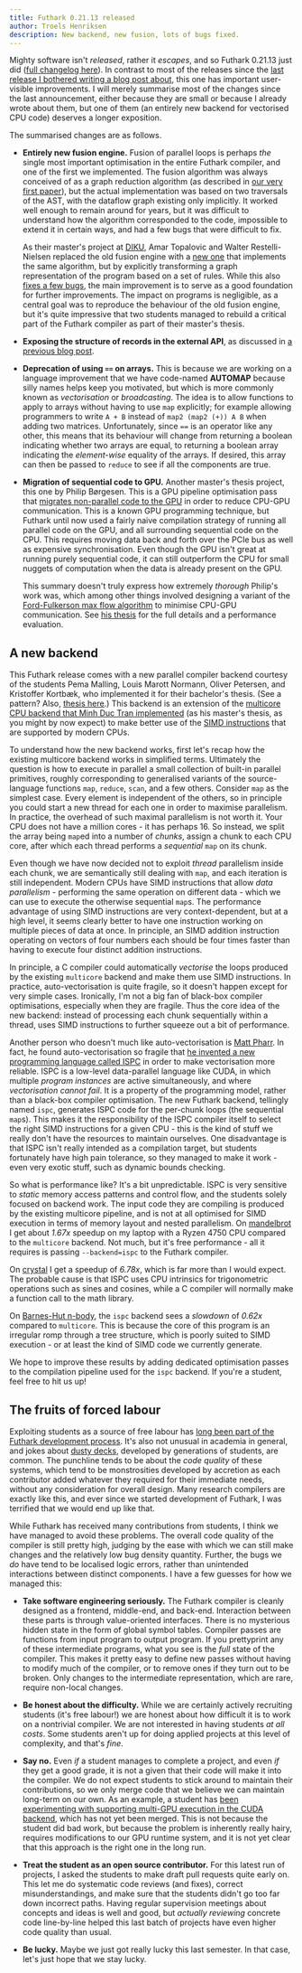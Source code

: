 ```yaml
---
title: Futhark 0.21.13 released
author: Troels Henriksen
description: New backend, new fusion, lots of bugs fixed.
---
```


Mighty software isn't *released*, rather it *escapes*, and so Futhark
0.21.13 just did ([full changelog
here](https://github.com/diku-dk/futhark/releases/tag/v0.21.13)).  In
contrast to most of the releases since the [last release I bothered
writing a blog post about](2022-04-15-futhark-0.21.9-released.html),
this one has important user-visible improvements.  I will merely
summarise most of the changes since the last announcement, either
because they are small or because I already wrote about them, but one
of them (an entirely new backend for vectorised CPU code) deserves a
longer exposition.

The summarised changes are as follows.

* **Entirely new fusion engine.**  Fusion of parallel loops is perhaps
  *the* single most important optimisation in the entire Futhark
  compiler, and one of the first we implemented.  The fusion algorithm
  was always conceived of as a graph reduction algorithm (as described
  in [our very first paper](../publications/fhpc13.pdf)), but the
  actual implementation was based on two traversals of the AST, with
  the dataflow graph existing only implicitly.  It worked well enough
  to remain around for years, but it was difficult to understand how
  the algorithm corresponded to the code, impossible to extend it in
  certain ways, and had a few bugs that were difficult to fix.

  As their master's project at [DIKU](https://diku.dk), Amar Topalovic
  and Walter Restelli-Nielsen replaced the old fusion engine with a
  [new one](https://github.com/diku-dk/futhark/pull/1670) that
  implements the same algorithm, but by explicitly transforming a
  graph representation of the program based on a set of rules.  While
  this also [fixes a few
  bugs](https://github.com/diku-dk/futhark/issues/953), the main
  improvement is to serve as a good foundation for further
  improvements.  The impact on programs is negligible, as a central
  goal was to reproduce the behaviour of the old fusion engine, but
  it's quite impressive that two students managed to rebuild a
  critical part of the Futhark compiler as part of their master's
  thesis.

* **Exposing the structure of records in the external API**, as
  discussed in [a previous blog
  post](2022-07-01-how-futhark-talks-to-its-friends.html).

* **Deprecation of using `==` on arrays.**  This is because we are
  working on a language improvement that we have code-named **AUTOMAP**
  because silly names helps keep you motivated, but which is more
  commonly known as *vectorisation* or *broadcasting*.  The idea is to
  allow functions to apply to arrays without having to use `map`
  explicitly; for example allowing programmers to write `A + B`
  instead of `map2 (map2 (+)) A B` when adding two matrices.
  Unfortunately, since `==` is an operator like any other, this means
  that its behaviour will change from returning a boolean indicating
  whether two arrays are equal, to returning a boolean array
  indicating the *element-wise* equality of the arrays.  If desired,
  this array can then be passed to `reduce` to see if all the
  components are true.

* **Migration of sequential code to GPU.**  Another master's thesis
  project, this one by Philip Børgesen.  This is a GPU pipeline
  optimisation pass that [migrates non-parallel code to the
  GPU](https://github.com/diku-dk/futhark/issues/1045) in order to
  reduce CPU-GPU communication.  This is a known GPU programming
  technique, but Futhark until now used a fairly naive compilation
  strategy of running all parallel code on the GPU, and all
  surrounding sequential code on the CPU.  This requires moving data
  back and forth over the PCIe bus as well as expensive
  synchronisation.  Even though the GPU isn't great at running purely
  sequential code, it can still outperform the CPU for small nuggets
  of computation when the data is already present on the GPU.

  This summary doesn't truly express how extremely *thorough* Philip's
  work was, which among other things involved designing a variant of
  the [Ford-Fulkerson max flow
  algorithm](https://en.wikipedia.org/wiki/Ford%E2%80%93Fulkerson_algorithm)
  to minimise CPU-GPU communication.  See [his
  thesis](../student-projects/philip-børgesen-msc-thesis.pdf) for the
  full details and a performance evaluation.

## A new backend

This Futhark release comes with a new parallel compiler backend
courtesy of the students Pema Malling, Louis Marott Normann, Oliver
Petersen, and Kristoffer Kortbæk, who implemented it for their
bachelor's thesis.  (See a pattern?  Also, [thesis
here](../student-projects/ispc-bsc-thesis.pdf).)  This backend is an
extension of the [multicore CPU backend that Minh Duc Tran
implemented](2020-10-08-futhark-0.18.1-released.html#new-backend) (as
his master's thesis, as you might by now expect) to make better use of
the [SIMD
instructions](https://en.wikipedia.org/wiki/Single_instruction,_multiple_data)
that are supported by modern CPUs.

To understand how the new backend works, first let's recap how the
existing multicore backend works in simplified terms.  Ultimately the
question is how to execute in parallel a small collection of built-in
parallel primitives, roughly corresponding to generalised variants of
the source-language functions `map`, `reduce`, `scan`, and a few
others.  Consider `map` as the simplest case.  Every element is
independent of the others, so in principle you could start a new
thread for each one in order to maximise parallelism.  In practice,
the overhead of such maximal parallelism is not worth it.  Your CPU
does not have a million cores - it has perhaps 16.  So instead, we
split the array being `map`ed into a number of *chunks*, assign a
chunk to each CPU core, after which each thread performs a
*sequential* `map` on its chunk.

Even though we have now decided not to exploit *thread* parallelism
inside each chunk, we are semantically still dealing with `map`, and
each iteration is still independent.  Modern CPUs have SIMD
instructions that allow *data parallelism* - performing the same
operation on different data - which we can use to execute the
otherwise sequential `map`s.  The performance advantage of using SIMD
instructions are very context-dependent, but at a high level, it seems
clearly better to have one instruction working on multiple pieces of
data at once.  In principle, an SIMD addition instruction operating on
vectors of four numbers each should be four times faster than having
to execute four distinct addition instructions.

In principle, a C compiler could automatically *vectorise* the loops
produced by the existing `multicore` backend and make them use SIMD
instructions.  In practice, auto-vectorisation is quite fragile, so it
doesn't happen except for very simple cases.  Ironically, I'm not a
big fan of black-box compiler optimisations, especially when they are
fragile.  Thus the core idea of the new backend: instead of processing
each chunk sequentially within a thread, uses SIMD instructions to
further squeeze out a bit of performance.

Another person who doesn't much like auto-vectorisation is [Matt
Pharr](https://pharr.org/matt/).  In fact, he found auto-vectorisation
so fragile that [he invented a new programming language called
ISPC](https://pharr.org/matt/blog/2018/04/30/ispc-all) in order to
make vectorisation more reliable.  ISPC is a low-level data-parallel
language like CUDA, in which multiple *program instances* are active
simultaneously, and where *vectorisation cannot fail*.  It is a
property of the programming model, rather than a black-box compiler
optimisation.  The new Futhark backend, tellingly named `ispc`,
generates ISPC code for the per-chunk loops (the sequential `map`s).
This makes it the responsibility of the ISPC compiler itself to select
the right SIMD instructions for a given CPU - this is the kind of
stuff we really don't have the resources to maintain ourselves.  One
disadvantage is that ISPC isn't really intended as a compilation
target, but students fortunately have high pain tolerance, so they
managed to make it work - even very exotic stuff, such as dynamic
bounds checking.

So what is performance like?  It's a bit unpredictable.  ISPC is very
sensitive to *static* memory access patterns and control flow, and the
students solely focused on backend work.  The input code they are
compiling is produced by the existing multicore pipeline, and is not
at all optimised for SIMD execution in terms of memory layout and
nested parallelism.  On
[mandelbrot](https://github.com/diku-dk/futhark-benchmarks/tree/master/accelerate/mandelbrot)
I get about *1.67x* speedup on my laptop with a Ryzen 4750 CPU
compared to the `multicore` backend.  Not much, but it's free
performance - all it requires is passing `--backend=ispc` to the
Futhark compiler.

On
[crystal](https://github.com/diku-dk/futhark-benchmarks/tree/master/accelerate/crystal)
I get a speedup of *6.78x*, which is far more than I would expect.
The probable cause is that ISPC uses CPU intrinsics for trigonometric
operations such as sines and cosines, while a C compiler will normally
make a function call to the math library.

On [Barnes-Hut
n-body](https://github.com/diku-dk/futhark-benchmarks/blob/master/accelerate/nbody/nbody-bh.fut),
the `ispc` backend sees a *slowdown* of *0.62x* compared to
`multicore`.  This is because the core of this program is an irregular
romp through a tree structure, which is poorly suited to SIMD
execution - or at least the kind of SIMD code we currently generate.

We hope to improve these results by adding dedicated optimisation
passes to the compilation pipeline used for the `ispc` backend.  If
you're a student, feel free to hit us up!

## The fruits of forced labour

Exploiting students as a source of free labour has [long been part of
the Futhark development
process](2017-12-27-reflections-on-a-phd-accidentally-spent-on-language-design.html).
It's also not unusual in academia in general, and jokes about [dusty
decks](http://www.catb.org/jargon/html/D/dusty-deck.html), developed
by generations of students, are common.  The punchline tends to be
about the *code quality* of these systems, which tend to be
monstrosities developed by accretion as each contributor added
whatever they required for their immediate needs, without any
consideration for overall design.  Many research compilers are exactly
like this, and ever since we started development of Futhark, I was
terrified that we would end up like that.

While Futhark has received many contributions from students, I think
we have managed to avoid these problems.  The overall code quality of
the compiler is still pretty high, judging by the ease with which we
can still make changes and the relatively low bug density quantity.
Further, the bugs we *do* have tend to be localised logic errors,
rather than unintended interactions between distinct components.  I
have a few guesses for how we managed this:

* **Take software engineering seriously.**  The Futhark compiler is
  cleanly designed as a frontend, middle-end, and back-end.
  Interaction between these parts is through value-oriented
  interfaces.  There is no mysterious hidden state in the form of
  global symbol tables.  Compiler passes are functions from input
  program to output program.  If you prettyprint any of these
  intermediate programs, what you see is the *full* state of the
  compiler.  This makes it pretty easy to define new passes without
  having to modify much of the compiler, or to remove ones if they
  turn out to be broken.  Only changes to the intermediate
  representation, which are rare, require non-local changes.

* **Be honest about the difficulty.**  While we are certainly actively
  recruiting students (it's free labour!) we are honest about how
  difficult it is to work on a nontrivial compiler.  We are not
  interested in having students *at all costs*.  Some students aren't
  up for doing applied projects at this level of complexity, and
  that's *fine*.

* **Say no.**  Even *if* a student manages to complete a project, and
  even *if* they get a good grade, it is not a given that their code
  will make it into the compiler.  We do not expect students to stick
  around to maintain their contributions, so we only merge code that
  we believe we can maintain long-term on our own.  As an example, a
  student has [been experimenting with supporting multi-GPU execution
  in the CUDA backend](https://github.com/diku-dk/futhark/pull/1654),
  which has not yet been merged.  This is not because the student did
  bad work, but because the problem is inherently really hairy,
  requires modifications to our GPU runtime system, and it is not yet
  clear that this approach is the right one in the long run.

* **Treat the student as an open source contributor.**  For this
  latest run of projects, I asked the students to make draft pull
  requests quite early on.  This let me do systematic code reviews
  (and fixes), correct misunderstandings, and make sure that the
  students didn't go too far down incorrect paths.  Having regular
  supervision meetings about concepts and ideas is well and good, but
  *actually reviewing* concrete code line-by-line helped this last
  batch of projects have even higher code quality than usual.

* **Be lucky.** Maybe we just got really lucky this last semester.  In
  that case, let's just hope that we stay lucky.

